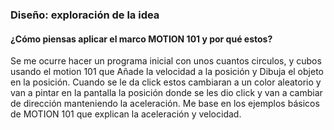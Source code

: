 ### Diseño: exploración de la idea
#### ¿Cómo piensas aplicar el marco MOTION 101 y por qué estos?
Se me ocurre hacer un programa inicial con unos cuantos circulos, y cubos usando el motion 101 que Añade la velocidad a la posición y
Dibuja el objeto en la posición.  Cuando se le da click estos cambiaran a un color aleatorio y van a pintar en la pantalla la posición donde se les dio click y van a cambiar de dirección manteniendo la aceleración.
Me base en los ejemplos básicos de MOTION 101 que explican la aceleración y velocidad.
